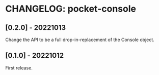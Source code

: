 # CHANGELOG: pocket-console

## [0.2.0] - 20221013
Change the API to be a full drop-in-replacement of the Console object.

## [0.1.0] - 20221012
First release.
